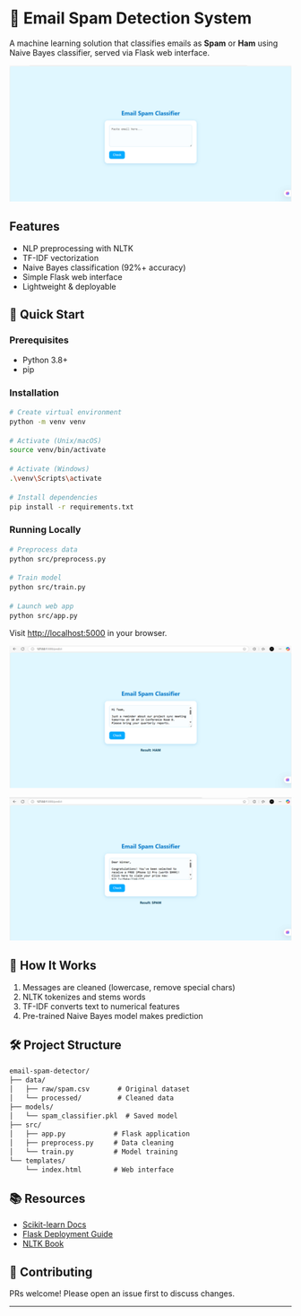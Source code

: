 # 📧 Email Spam Detection System

A machine learning solution that classifies emails as **Spam** or **Ham** using Naive Bayes classifier, served via Flask web interface.

![image alt](https://github.com/adi-2023/spam-detection/blob/ac337fd4f372ace09991a1b7823a3af1754f65ee/1.png)
## Features
- NLP preprocessing with NLTK
- TF-IDF vectorization
- Naive Bayes classification (92%+ accuracy)
- Simple Flask web interface
- Lightweight & deployable

## 🚀 Quick Start

### Prerequisites
- Python 3.8+
- pip

### Installation
```bash
# Create virtual environment
python -m venv venv

# Activate (Unix/macOS)
source venv/bin/activate

# Activate (Windows)
.\venv\Scripts\activate

# Install dependencies
pip install -r requirements.txt
```

### Running Locally
```bash
# Preprocess data
python src/preprocess.py

# Train model
python src/train.py

# Launch web app
python src/app.py
```
Visit [http://localhost:5000](http://localhost:5000) in your browser.

![image alt](https://github.com/adi-2023/spam-detection/blob/ae01ed1926bd8d727bc7ab42099e9b51b8eb401c/2.png)

![image alt](https://github.com/adi-2023/spam-detection/blob/ae01ed1926bd8d727bc7ab42099e9b51b8eb401c/3.png)

## 🧠 How It Works
1. Messages are cleaned (lowercase, remove special chars)
2. NLTK tokenizes and stems words
3. TF-IDF converts text to numerical features
4. Pre-trained Naive Bayes model makes prediction

## 🛠️ Project Structure
```
email-spam-detector/
├── data/
│   ├── raw/spam.csv       # Original dataset
│   └── processed/         # Cleaned data
├── models/
│   └── spam_classifier.pkl  # Saved model
├── src/
│   ├── app.py            # Flask application
│   ├── preprocess.py     # Data cleaning
│   └── train.py          # Model training
└── templates/
    └── index.html        # Web interface
```

## 📚 Resources
- [Scikit-learn Docs](https://scikit-learn.org/stable/)
- [Flask Deployment Guide](https://flask.palletsprojects.com/en/2.2.x/deploying/)
- [NLTK Book](https://www.nltk.org/book/)

## 🤝 Contributing
PRs welcome! Please open an issue first to discuss changes.

---
```
